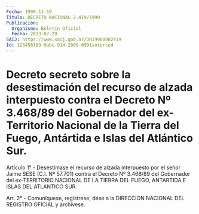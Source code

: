 ```yaml
---
Fecha: 1990-11-19
Título: DECRETO NACIONAL 2.419/1990
Publicación:
  Organismo: Boletín Oficial
  Fecha: 2013-07-29
SAIJ: https://www.saij.gob.ar/DN19900002419
Id: 123456789-0abc-914-2000-0991soterced
---
```

# Decreto secreto sobre la desestimación del recurso de alzada interpuesto contra el Decreto Nº 3.468/89 del Gobernador del ex-Territorio Nacional de la Tierra del Fuego, Antártida e Islas del Atlántico Sur.

<a id="1"></a>
Artículo 1° - Desestímase el recurso de alzada interpuesto por el señor Jaime SESE (C.I. Nº 57.701) contra el Decreto Nº 3.468/89 del Gobernador del ex-TERRITORIO NACIONAL DE LA TIERRA DEL FUEGO, ANTARTIDA E ISLAS DEL ATLANTICO SUR.

<a id="2"></a>
Art. 2° - Comuníquese, regístrese, dése a la DIRECCION NACIONAL DEL REGISTRO OFICIAL y archívese.